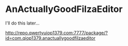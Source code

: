# AnActuallyGoodFilzaEditor

I'll do this later...

http://repo.qwertyuiop1379.com:7777/package/?id=com.qiop1379.anactuallygoodfilzaeditor
